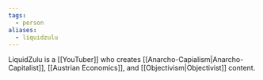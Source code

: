 ```yaml
---
tags:
  - person
aliases:
  - liquidzulu
---
```

LiquidZulu is a [[YouTuber]] who creates [[Anarcho-Capialism|Anarcho-Capitalist]], [[Austrian Economics]], and [[Objectivism|Objectivist]] content.